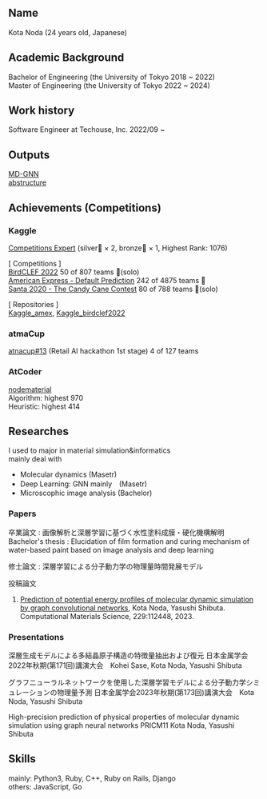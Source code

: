 ## Name 
Kota Noda (24 years old, Japanese)  

## Academic Background

Bachelor of Engineering (the University of Tokyo 2018 ~ 2022)  
Master of Engineering (the University of Tokyo 2022 ~ 2024)

## Work history
Software Engineer at Techouse, Inc. 2022/09 ~ 

## Outputs
[MD-GNN](https://github.com/nodematerial/MD-GNN)  
[abstructure](https://github.com/nodematerial/abstructure)  

## Achievements (Competitions)
### Kaggle 
[Competitions Expert](https://www.kaggle.com/kotanoda) (silver🥈 × 2, bronze🥉 × 1, Highest Rank: 1076)  

[ Competitions ]  
[BirdCLEF 2022](https://www.kaggle.com/competitions/birdclef-2022) 50 of 807 teams 🥈(solo)  
[American Express - Default Prediction](https://www.kaggle.com/competitions/amex-default-prediction) 242 of 4875 teams 🥈  
[Santa 2020 - The Candy Cane Contest](https://www.kaggle.com/c/santa-2020) 80 of 788 teams 🥉(solo)  

[ Repositories ]  
[Kaggle_amex](https://github.com/nodematerial/Kaggle_amex), [Kaggle_birdclef2022](https://github.com/nodematerial/Kaggle_birdclef2022)

### atmaCup 
[atnacup#13](https://www.guruguru.science/competitions/19/leaderboard) (Retail AI hackathon 1st stage) 4 of 127 teams

### AtCoder
[nodematerial](https://atcoder.jp/users/nodematerial)  
Algorithm: highest 970  
Heuristic: highest 414

## Researches

I used to major in material simulation&informatics  
mainly deal with  
* Molecular dynamics (Masetr)
* Deep Learning: GNN mainly　(Masetr)
* Microscophic image analysis (Bachelor)

### Papers

卒業論文 : 画像解析と深層学習に基づく水性塗料成膜・硬化機構解明  
Bachelor's thesis : Elucidation of film formation and curing mechanism of water-based paint based on image analysis and deep learning  

修士論文 : 深層学習による分⼦動⼒学の物理量時間発展モデル  

投稿論文

1. [Prediction of potential energy profiles of molecular dynamic simulation by graph convolutional networks](https://www.sciencedirect.com/science/article/pii/S0927025623004421), Kota Noda, Yasushi Shibuta. Computational Materials Science, 229:112448, 2023.

### Presentations

深層⽣成モデルによる多結晶原⼦構造の特徴量抽出および復元 日本金属学会2022年秋期(第171回)講演大会　Kohei Sase, Kota Noda, Yasushi Shibuta

グラフニューラルネットワークを使用した深層学習モデルによる分子動力学シミュレーションの物理量予測 日本金属学会2023年秋期(第173回)講演大会　Kota Noda, Yasushi Shibuta

High-precision prediction of physical properties of molecular dynamic simulation using graph neural networks PRICM11 Kota Noda, Yasushi Shibuta


## Skills
mainly: Python3, Ruby, C++, Ruby on Rails, Django  
others: JavaScript, Go
